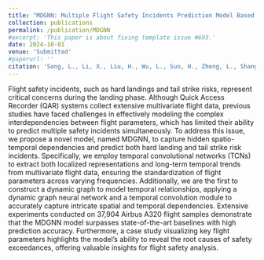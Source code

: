 ```yaml
---
title: "MDGNN: Multiple Flight Safety Incidents Prediction Model Based on Dynamic Graph Neural Networks"
collection: publications
permalink: /publication/MDGNN
#excerpt: 'This paper is about fixing template issue #693.'
date: 2024-10-01
venue: 'Submitted'
#paperurl: ''
citation: 'Song, L., Li, X., Liu, H., Wu, L., Sun, H., Zheng, L., Shang, J.(2024). MDGNN: Multiple Flight Safety Incidents Prediction Model Based on Dynamic Graph Neural Networks.'
---
```


Flight safety incidents, such as hard landings and tail strike risks, represent critical concerns during the landing phase. Although Quick Access Recorder (QAR) systems collect extensive multivariate flight data, previous studies have faced challenges in effectively modeling the complex interdependencies between flight parameters, which has limited their ability to predict multiple safety incidents simultaneously. To address this issue, we propose a novel model, named MDGNN, to capture hidden spatio-temporal dependencies and predict both hard landing and tail strike risk incidents. Specifically, we employ temporal convolutional networks (TCNs) to extract both localized representations and long-term temporal trends from multivariate flight data, ensuring the standardization of flight parameters across varying frequencies. Additionally, we are the first to construct a dynamic graph to model temporal relationships, applying a dynamic graph neural network and a temporal convolution module to accurately capture intricate spatial and temporal dependencies. Extensive experiments conducted on 37,904 Airbus A320 flight samples demonstrate that the MDGNN model surpasses state-of-the-art baselines with high prediction accuracy. Furthermore, a case study visualizing key flight parameters highlights the model’s ability to reveal the root causes of safety exceedances, offering valuable insights for flight safety analysis.
